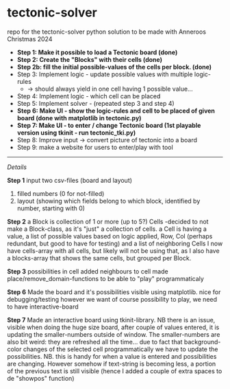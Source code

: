 # tectonic-solver
repo for the tectonic-solver python solution to be made with Anneroos Christmas 2024

- **Step 1: Make it possible to load a Tectonic board  (done)**
- **Step 2: Create the "Blocks" with their cells (done)**
- **Step 2b: fill the initial possible-values of the cells per block. (done)**
- Step 3: Implement logic - update possible values with multiple logic-rules 
  - -> should always yield in one cell having 1 possible value...
- Step 4: Implement logic - which cell can be placed
- Step 5: Implement solver - (repeated step 3 and step 4)
- **Step 6: Make UI - show the logic-rules and cell to be placed of given board (done with matplotlib in tectonic.py)**
- **Step 7: Make UI - to enter / change Tectonic board (1st playable version using tkinit - run tectonic_tki.py)**
- Step 8: Improve input -> convert picture of tectonic into a board
- Step 9: make a website for users to enter/play with tool

---
*Details*


**Step 1** input two csv-files (board and layout)
1. filled numbers (0 for not-filled)
2. layout (showing which fields belong to which block, identified by number, starting with 0)

**Step 2** a Block is collection of 1 or more (up to 5?) Cells -decided to not make a Block-class, as it's "just" a collection
of cells.
a Cell is having a value, a list of possible values based on logic applied, Row, Col (perhaps redundant, but 
good to have for testing) and a list of neighboring Cells
I now have cells-array with all cells, but likely will not be using that, as I also have a blocks-array that shows
the same cells, but grouped per Block.

**Step 3** possibilities in cell
added neighbours to cell
made place/remove_domain-functions to be able to "play" programmaticaly

**Step 6** Made the board and it's possibilities visible using matplotlib. nice for debugging/testing
however we want of course possibility to play, we need to have interactive-board

**Step 7** Made an interactive board using tkinit-library. NB there is an  issue, visible when doing the huge size board, after 
couple of values entered, it is updating the smaller-numbers outside of window.
The smaller-numbers are also bit weird: they are refreshed all the time... due to fact that background-color changes
of the selected cell programmatically we have to update  the possibilities. NB. this is handy for when a value is entered
and possibilities are changing. However somehow if text-string is becoming less, a portion of the previous text is still 
visible (hence I added a couple of extra spaces to de "showpos" function)



